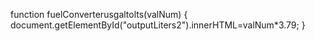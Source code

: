 function fuelConverterusgaltolts(valNum)
{
  document.getElementById("outputLiters2").innerHTML=valNum*3.79;
}
